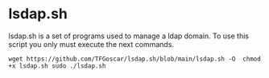 # lsdap.sh
lsdap.sh is a set of programs used to manage a ldap domain.
To use this script you only must execute the next commands.

``wget https://github.com/TFGoscar/lsdap.sh/blob/main/lsdap.sh -O 
chmod +x lsdap.sh
sudo ./lsdap.sh``
